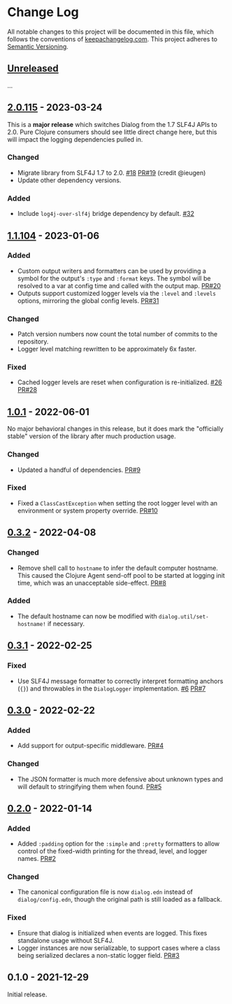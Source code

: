 Change Log
==========

All notable changes to this project will be documented in this file, which
follows the conventions of [keepachangelog.com](http://keepachangelog.com/).
This project adheres to [Semantic Versioning](http://semver.org/).


## [Unreleased]

...


## [2.0.115] - 2023-03-24

This is a **major release** which switches Dialog from the 1.7 SLF4J APIs to
2.0. Pure Clojure consumers should see little direct change here, but this will
impact the logging dependencies pulled in.

### Changed
- Migrate library from SLF4J 1.7 to 2.0.
  [#18](https://github.com/amperity/dialog/issues/18)
  [PR#19](https://github.com/amperity/dialog/pull/19) (credit @ieugen)
- Update other dependency versions.

### Added
- Include `log4j-over-slf4j` bridge dependency by default.
  [#32](https://github.com/amperity/dialog/issues/32)


## [1.1.104] - 2023-01-06

### Added
- Custom output writers and formatters can be used by providing a symbol for
  the output's `:type` and `:format` keys. The symbol will be resolved to a var
  at config time and called with the output map.
  [PR#20](https://github.com/amperity/dialog/pull/20)
- Outputs support customized logger levels via the `:level` and `:levels`
  options, mirroring the global config levels.
  [PR#31](https://github.com/amperity/dialog/pull/31)

### Changed
- Patch version numbers now count the total number of commits to the repository.
- Logger level matching rewritten to be approximately 6x faster.

### Fixed
- Cached logger levels are reset when configuration is re-initialized.
  [#26](https://github.com/amperity/dialog/issues/26)
  [PR#28](https://github.com/amperity/dialog/pull/28)


## [1.0.1] - 2022-06-01

No major behavioral changes in this release, but it does mark the "officially
stable" version of the library after much production usage.

### Changed
- Updated a handful of dependencies.
  [PR#9](https://github.com/amperity/dialog/pull/9)

### Fixed
- Fixed a `ClassCastException` when setting the root logger level with an
  environment or system property override.
  [PR#10](https://github.com/amperity/dialog/pull/10)


## [0.3.2] - 2022-04-08

### Changed
- Remove shell call to `hostname` to infer the default computer hostname. This
  caused the Clojure Agent send-off pool to be started at logging init time,
  which was an unacceptable side-effect.
  [PR#8](https://github.com/amperity/dialog/pull/8)

### Added
- The default hostname can now be modified with `dialog.util/set-hostname!` if
  necessary.


## [0.3.1] - 2022-02-25

### Fixed
- Use SLF4J message formatter to correctly interpret formatting anchors (`{}`)
  and throwables in the `DialogLogger` implementation.
  [#6](https://github.com/amperity/dialog/issues/6)
  [PR#7](https://github.com/amperity/dialog/pull/7)


## [0.3.0] - 2022-02-22

### Added
- Add support for output-specific middleware.
  [PR#4](https://github.com/amperity/dialog/pull/4)

### Changed
- The JSON formatter is much more defensive about unknown types and will
  default to stringifying them when found.
  [PR#5](https://github.com/amperity/dialog/pull/5)


## [0.2.0] - 2022-01-14

### Added
- Added `:padding` option for the `:simple` and `:pretty` formatters to allow
  control of the fixed-width printing for the thread, level, and logger names.
  [PR#2](https://github.com/amperity/dialog/pull/2)

### Changed
- The canonical configuration file is now `dialog.edn` instead of
  `dialog/config.edn`, though the original path is still loaded as a fallback.

### Fixed
- Ensure that dialog is initialized when events are logged. This fixes
  standalone usage without SLF4J.
- Logger instances are now serializable, to support cases where a class being
  serialized declares a non-static logger field.
  [PR#3](https://github.com/amperity/dialog/pull/3)


## 0.1.0 - 2021-12-29

Initial release.


[Unreleased]: https://github.com/amperity/dialog/compare/2.0.115...HEAD
[2.0.115]: https://github.com/amperity/dialog/compare/1.1.104...2.0.115
[1.1.104]: https://github.com/amperity/dialog/compare/1.0.1...1.1.104
[1.0.1]: https://github.com/amperity/dialog/compare/0.3.2...1.0.1
[0.3.2]: https://github.com/amperity/dialog/compare/0.3.1...0.3.2
[0.3.1]: https://github.com/amperity/dialog/compare/0.3.0...0.3.1
[0.3.0]: https://github.com/amperity/dialog/compare/0.2.0...0.3.0
[0.2.0]: https://github.com/amperity/dialog/compare/0.1.0...0.2.0
